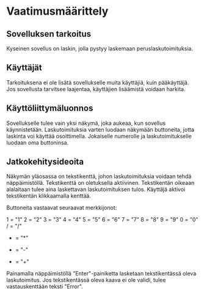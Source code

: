 # Vaatimusmäärittely

## Sovelluksen tarkoitus

Kyseinen sovellus on laskin, jolla pystyy laskemaan peruslaskutoimituksia. 

## Käyttäjät

Tarkoituksena ei ole lisätä sovellukselle muita käyttäjiä, kuin pääkäyttäjä. Jos sovellusta tarvitsee laajentaa, käyttäjien lisäämistä voidaan harkita.

## Käyttöliittymäluonnos

Sovellukselle tulee vain yksi näkymä, joka aukeaa, kun sovellus käynnistetään. Laskutoimituksia varten luodaan näkymään buttoneita, jotta laskinta voi käyttää osoittimella. Jokaiselle numerolle ja laskutoimitukselle luodaan oma buttoninsa.

## Jatkokehitysideoita

Näkymän yläosassa on tekstikenttä, johon laskutoimituksia voidaan tehdä näppäimistöllä. Tekstikenttä on oletuksella aktiivinen. Tekstikentän oikeaan alalaitaan tulee aina laskettavan laskutoimituksen tulos. Käyttäjä aktivoi tekstikentän klikkaamalla kenttää.

Buttoneita vastaavat seuraavat merkkijonot:

1 = "1"
2 = "2"
3 = "3"
4 = "4"
5 = "5"
6 = "6"
7 = "7"
8 = "8"
9 = "9"
0 = "0"
/ = "/"
* = "*"
- = "-"
+ = "+"

Painamalla näppäimistöllä "Enter"-painiketta lasketaan tekstikentässä oleva laskutoimitus. Jos tekstikentässä oleva kaava ei ole validi, tulee vastauskenttään teksti "Error".
